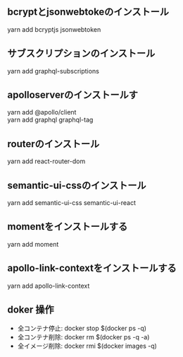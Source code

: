 ## bcryptとjsonwebtokeのインストール
yarn add bcryptjs jsonwebtoken

## サブスクリプションのインストール
yarn add graphql-subscriptions

## apolloserverのインストールす
yarn add @apollo/client  
yarn add graphql graphql-tag

## routerのインストール
yarn add react-router-dom

## semantic-ui-cssのインストール
yarn add semantic-ui-css semantic-ui-react

## momentをインストールする
yarn add moment

## apollo-link-contextをインストールする
yarn add apollo-link-context

## doker 操作
- 全コンテナ停止: docker stop $(docker ps -q)
- 全コンテナ削除: docker rm $(docker ps -q -a)
- 全イメージ削除: docker rmi $(docker images -q)